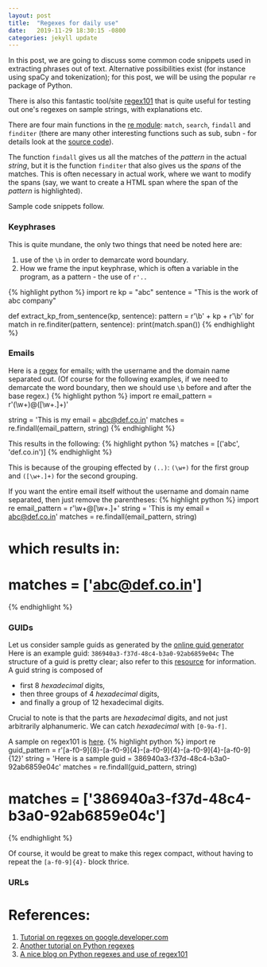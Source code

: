 ```yaml
---
layout: post
title:  "Regexes for daily use"
date:   2019-11-29 18:30:15 -0800
categories: jekyll update
---
```

In this post, we are going to discuss some common code snippets used in extracting phrases out of text.
Alternative possibilities exist (for instance using spaCy and tokenization); for this post, we will be using the popular `re` package of Python.

There is also this fantastic tool/site [regex101](https://regex101.com/) that is quite useful for
testing out one's regexes on sample strings, with explanations etc.

There are four main functions in the [re module](https://github.com/python/cpython/blob/3.8/Lib/re.py):
`match`, `search`, `findall` and `finditer` (there are many other interesting functions such as sub, subn - for
details look at the [source code](https://github.com/python/cpython/blob/3.8/Lib/re.py)).

The function `findall` gives
us all the matches of the _pattern_ in the actual _string_, but it is the function `finditer` that also gives us
the _spans_ of the matches. This is often necessary in actual work, where we want to modify the spans (say, we want
to create a HTML span where the span of the _pattern_ is highlighted).

Sample code snippets follow.

### Keyphrases
This is quite mundane, the only two things that need be noted here are:
1. use of the `\b` in order to demarcate word boundary.
2. How we frame the input keyphrase, which is often a variable in the program,
as a pattern - the use of `r'..`

{% highlight python %}
import re
kp = "abc"
sentence = "This is the work of abc company"

def extract_kp_from_sentence(kp, sentence):
   pattern = r'\b' + kp + r'\b'
   for match in re.finditer(pattern, sentence):
   	  print(match.span())
{% endhighlight %}

### Emails
Here is a [regex](https://regex101.com/r/esfLe5/1) for emails; with the
username and the domain name separated out.
(Of course for the following examples, if we need to demarcate the word boundary, then
we should use `\b` before and after the base regex.)
{% highlight python %}
import re
email_pattern = r'(\w+)\@([\w+.]+)'

string = 'This is my email = abc@def.co.in'
matches = re.findall(email_pattern, string)
{% endhighlight %}

This results in the following:
{% highlight python %}
matches = [('abc', 'def.co.in')]
{% endhighlight %}

This is because of the grouping effected by `(..)`:
`(\w+)` for the first group and `([\w+.]+)` for the
second grouping.

If you want the entire email itself without the username and domain name separated,
then just remove the parentheses:
{% highlight python %}
import re
email_pattern = r'\w+\@[\w+.]+'
string = 'This is my email = abc@def.co.in'
matches = re.findall(email_pattern, string)

# which results in:
# matches = ['abc@def.co.in']
{% endhighlight %}

### GUIDs
Let us consider sample guids as generated by the [online guid generator](https://www.guidgenerator.com/)
Here is an example guid: `386940a3-f37d-48c4-b3a0-92ab6859e04c`
The structure of a guid is pretty clear; also refer to this [resource](https://docs.microsoft.com/en-us/windows/win32/api/guiddef/ns-guiddef-guid) for information. A guid string is composed of
- first 8 _hexadecimal_ digits,
- then three groups of 4 _hexadecimal_ digits,
- and finally a group of 12 hexadecimal digits. 

Crucial to note is that the parts are _hexadecimal_ digits, and not just arbitrarily alphanumeric.
We can catch _hexadecimal_ with `[0-9a-f]`.

A sample on regex101 is [here](https://regex101.com/r/esfLe5/2/).
{% highlight python %}
import re
guid_pattern = r'[a-f0-9]{8}-[a-f0-9]{4}-[a-f0-9]{4}-[a-f0-9]{4}-[a-f0-9]{12}'
string = 'Here is a sample guid = 386940a3-f37d-48c4-b3a0-92ab6859e04c'
matches = re.findall(guid_pattern, string)

# matches = ['386940a3-f37d-48c4-b3a0-92ab6859e04c']
{% endhighlight %}

Of course, it would be great to make this regex compact, without having to repeat the
`[a-f0-9]{4}-` block thrice.

### URLs


# References:
1. [Tutorial on regexes on google.developer.com](https://developers.google.com/edu/python/regular-expressions)
2. [Another tutorial on Python regexes](https://www.guru99.com/python-regular-expressions-complete-tutorial.html)
3. [A nice blog on Python regexes and use of regex101](https://mlwhiz.com/blog/2019/09/01/regex/?utm_campaign=the-ultimate-guide-to-using-the-python-regex-module)
